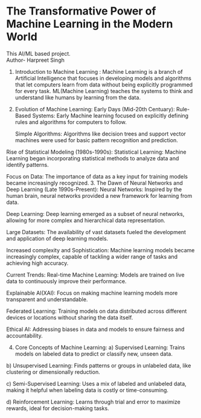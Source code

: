 # The Transformative Power of Machine Learning in the Modern World
This AI/ML based project.
<br>
Author- Harpreet Singh

1. Introduction to Machine Learning :
   Machine Learning is a branch of Artificial Intelligence that focuses in developing models and algorithms that let computers learn from data without being explicitly programmed for every task. ML(Machine Learning) teaches the systems to think and understand like humans by learning from the data.

2. Evolution of Machine Learning:
   Early Days (Mid-20th Centuary):
   Rule-Based Systems: Early Machine learning focused on explicitly defining rules and algorithms for computers to follow.

   Simple Algorithms: Algorithms like decision trees and support vector machines were used for basic pattern recognition and prediction.

Rise of Statistical Modeling (1980s-1990s):
Statistical Learning: Machine Learning began incorporating statistical methods to analyze data and identify patterns.

Focus on Data: The importance of data as a key input for training models became increasingly recognized. 
3. The Dawn of Neural Networks and Deep Learning (Late 1990s-Present):
Neural Networks: Inspired by the human brain, neural networks provided a new framework for learning from data.

Deep Learning: Deep learning emerged as a subset of neural networks, allowing for more complex and hierarchical data representation. 

Large Datasets: The availability of vast datasets fueled the development and application of deep learning models.

Increased complexity and Sophistication: Machine learning models became increasingly complex, capable of tackling a wider range of tasks and achieving high accuracy.

Current Trends:
Real-time Machine Learning: Models are trained on live data to continuously improve their performance.

Explainable AI(XAI): Focus on making machine learning models more  transparent and understandable.

Federated Learning: Training models on data distributed across different devices or locations without sharing the data itself.

Ethical AI: Addressing biases in data and models to ensure fairness and accountability.

4. Core Concepts of Machine Learning:
 a) Supervised Learning: Trains models on labeled data to predict or classify new, unseen data.

 b) Unsupervised Learning: Finds patterns or groups in unlabeled data, like clustering or dimensionally reduction.

 c) Semi-Supervised Learning: Uses a mix of labeled and unlabeled data, making it helpful when labeling data is costly or time-consuming.

 d) Reinforcement Learning: Learns through trial and error to maximize rewards, ideal for decision-making tasks.
